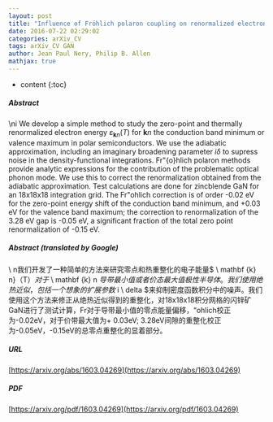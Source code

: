 ```yaml
---
layout: post
title: "Influence of Fröhlich polaron coupling on renormalized electron bands in polar semiconductors. Results for zincblende GaN"
date: 2016-07-22 02:29:02
categories: arXiv_CV
tags: arXiv_CV GAN
author: Jean Paul Nery, Philip B. Allen
mathjax: true
---
```


* content
{:toc}

##### Abstract
\ni We develop a simple method to study the zero-point and thermally renormalized electron energy $\varepsilon_{\mathbf{k}n}(T)$ for $\mathbf{k}n$ the conduction band minimum or valence maximum in polar semiconductors. We use the adiabatic approximation, including an imaginary broadening parameter $i\delta$ to supress noise in the density-functional integrations. Fr\"{o}hlich polaron methods provide analytic expressions for the contribution of the problematic optical phonon mode. We use this to correct the renormalization obtained from the adiabatic approximation. Test calculations are done for zincblende GaN for an 18x18x18 integration grid. The Fr\"ohlich correction is of order -0.02 eV for the zero-point energy shift of the conduction band minimum, and +0.03 eV for the valence band maximum; the correction to renormalization of the 3.28 eV gap is -0.05 eV, a significant fraction of the total zero point renormalization of -0.15 eV.

##### Abstract (translated by Google)
\ n我们开发了一种简单的方法来研究零点和热重整化的电子能量$ \ mathbf {k} n}（T）$对于$ \ mathbf {k} n $导带最小值或者价态最大值极性半导体。我们使用绝热近似，包括一个想象的扩展参数$ i \ delta $来抑制密度函数积分中的噪声。我们使用这个方法来修正从绝热近似得到的重整化，对18x18x18积分网格的闪锌矿GaN进行了测试计算，Fr对于导带最小值的零点能量偏移，“ohlich校正为-0.02eV，对于价带最大值为+ 0.03eV; 3.28eV间隙的重整化校正为-0.05eV，-0.15eV的总零点重整化的显着部分。

##### URL
[https://arxiv.org/abs/1603.04269](https://arxiv.org/abs/1603.04269)

##### PDF
[https://arxiv.org/pdf/1603.04269](https://arxiv.org/pdf/1603.04269)

